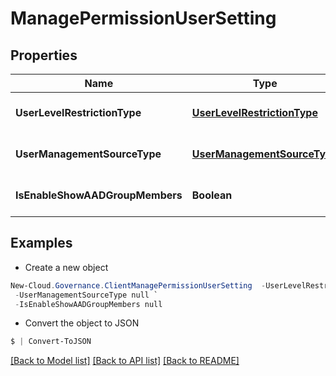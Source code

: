 # ManagePermissionUserSetting
## Properties

Name | Type | Description | Notes
------------ | ------------- | ------------- | -------------
**UserLevelRestrictionType** | [**UserLevelRestrictionType**](UserLevelRestrictionType.md) |  | [optional] [default to null]
**UserManagementSourceType** | [**UserManagementSourceType**](UserManagementSourceType.md) |  | [optional] [default to null]
**IsEnableShowAADGroupMembers** | **Boolean** |  | [optional] [default to null]

## Examples

- Create a new object
```powershell
New-Cloud.Governance.ClientManagePermissionUserSetting  -UserLevelRestrictionType null `
 -UserManagementSourceType null `
 -IsEnableShowAADGroupMembers null
```

- Convert the object to JSON
```powershell
$ | Convert-ToJSON
```


[[Back to Model list]](../README.md#documentation-for-models) [[Back to API list]](../README.md#documentation-for-api-endpoints) [[Back to README]](../README.md)


